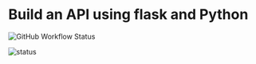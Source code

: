 # Build an API using flask and Python

![GitHub Workflow Status](https://img.shields.io/github/workflow/status/emylincon/flask_basics/Python-test?style=for-the-badge)

![status](https://github.com/emylincon/flask_basics/workflows/Python-test/badge.svg)

